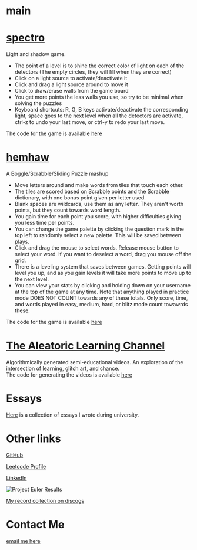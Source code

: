# main

# [spectro](https://tylerweston.github.io/spectro/)
Light and shadow game.  

- The point of a level is to shine the correct color of light on each of the detectors (The empty circles, they will fill when they are correct)
- Click on a light source to activate/deactivate it
- Click and drag a light source around to move it
- Click to draw/erase walls from the game board
- You get more points the less walls you use, so try to be minimal when solving the puzzles
- Keyboard shortcuts: R, G, B keys activate/deactivate the corresponding light, space goes to the next level when all the detectors are activate, ctrl-z to undo your last move, or ctrl-y to redo your last move.  
  
The code for the game is available [here](https://github.com/tylerweston/spectro) 

# [hemhaw](https://tylerweston.github.io/hemhaw/)
A Boggle/Scrabble/Sliding Puzzle mashup  

- Move letters around and make words from tiles that touch each other.  
- The tiles are scored based on Scrabble points and the Scrabble dictionary, with one bonus point given per letter used.  
- Blank spaces are wildcards, use them as any letter. They aren't worth points, but they count towards word length.  
- You gain time for each point you score, with higher difficulties giving you less time per points.
- You can change the game palette by clicking the question mark in the top left to randomly select a new palette. This will be saved between plays.
- Click and drag the mouse to select words. Release mouse button to select your word. If you want to deselect a word, drag you mouse off the grid.  
- There is a leveling system that saves between games. Getting points will level you up, and as you gain levels it will take more points to move up to the next level.
- You can view your stats by clicking and holding down on your username at the top of the game at any time. Note that anything played in practice mode DOES NOT COUNT towards any of these totals. Only score, time, and words played in easy, medium, hard, or blitz mode count towawrds these.  
  
The code for the game is available [here](https://github.com/tylerweston/hemhaw) 

# [The Aleatoric Learning Channel](https://www.youtube.com/channel/UC2wcr8bK-dM88mLCOqik9ow)  
Algorithmically generated semi-educational videos. An exploration of the intersection of learning, glitch art, and chance.  
The code for generating the videos is available [here](https://github.com/tylerweston/talc)

# Essays  
[Here](https://tylerweston.github.io/essays/) is a collection of essays I wrote during university.

# Other links
[GitHub](https://github.com/tylerweston)

[Leetcode Profile](https://leetcode.com/tylerjohnweston/)  

[LinkedIn](https://www.linkedin.com/in/tylerjweston/)

![Project Euler Results](https://projecteuler.net/profile/tylerjohnweston.png)

[My record collection on discogs](https://www.discogs.com/user/tylerweston/collection)

# Contact Me
<a href="mailto:tylerjohnweston@gmail.com">email me here</a>
